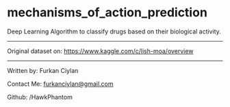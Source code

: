 # mechanisms_of_action_prediction

Deep Learning Algorithm to classify drugs based on their biological activity.

----------------------------------------

Original dataset on: https://www.kaggle.com/c/lish-moa/overview

----------------------------------------

Written by: Furkan Ciylan

Contact Me: furkanciylan@gmail.com

Github: /HawkPhantom
